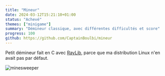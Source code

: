 ```yaml
---
title: "Mineur"
date: 2024-03-12T15:21:10+01:00
status: "Achevé"
themes: ["minigame"]
summary: "Démineur classique, avec différentes difficultés et score"
progress: 100
github: https://github.com/CaptainBoulbi/mineur
---
```


Petit démineur fait en C avec [RayLib](https://www.raylib.com/),
parce que ma distribution Linux n'en avait pas par défaut.

![minesweeper](/game/minesweeper-screenshot.png)
